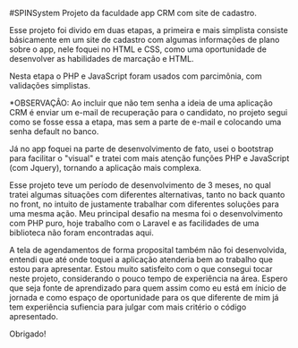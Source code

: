 #SPINSystem
Projeto da faculdade app CRM com site de cadastro.

 Esse projeto foi divido em duas etapas, a primeira e mais simplista consiste básicamente em um site de cadastro com algumas informações de plano sobre o app, nele foquei no HTML e CSS, como uma oportunidade de desenvolver as habilidades de marcação e HTML. 
 
 Nesta etapa o PHP e JavaScript foram usados com parcimônia, com validações simplistas. 
 
 *OBSERVAÇÂO: Ao incluir que não tem senha a ideia de uma aplicação CRM é enviar um e-mail de recuperação para o candidato, no projeto segui como se fosse essa a etapa, mas sem a parte de e-mail e colocando uma senha default no banco.
 
 Já no app foquei na parte de desenvolvimento de fato, usei o bootstrap para facilitar o "visual" e tratei com mais atenção funções PHP e JavaScript (com Jquery), tornando a aplicação mais complexa. 
 
 Esse projeto teve um período de desenvolvimento de 3 meses, no qual tratei algumas situações com diferentes alternativas, tanto no back quanto no front, no intuito de justamente trabalhar com diferentes soluções para uma mesma ação. Meu principal desafio na mesma foi o desenvolvimento com PHP puro, hoje trabalho com o Laravel e as facilidades de uma biblioteca não foram encontradas aqui.  
 
 A tela de agendamentos de forma proposital também não foi desenvolvida, entendi que até onde toquei a aplicação atenderia bem ao trabalho que estou para apresentar. Estou muito satisfeito com o que consegui tocar neste projeto, considerando o pouco tempo de experiência na área. Espero que seja fonte de aprendizado para quem assim como eu está em ínicio de jornada e como espaço de oportunidade para os que diferente de mim já tem experiência sufiencia para julgar com mais critério o código apresentado. 
 
 Obrigado! 
 



